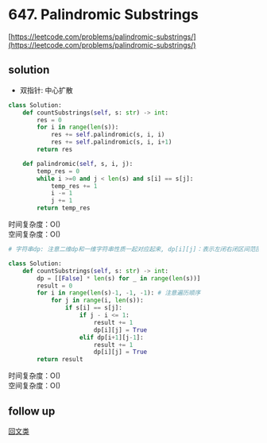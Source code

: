 # 647. Palindromic Substrings

[https://leetcode.com/problems/palindromic-substrings/](https://leetcode.com/problems/palindromic-substrings/)

## solution

- 双指针: 中心扩散

```python
class Solution:
    def countSubstrings(self, s: str) -> int:
        res = 0
        for i in range(len(s)):
            res += self.palindromic(s, i, i)
            res += self.palindromic(s, i, i+1)
        return res

    def palindromic(self, s, i, j):
        temp_res = 0
        while i >=0 and j < len(s) and s[i] == s[j]:
            temp_res += 1
            i -= 1
            j += 1
        return temp_res
```

时间复杂度：O() <br>
空间复杂度：O()

```python
# 字符串dp: 注意二维dp和一维字符串性质一起对应起来, dp[i][j]：表示左闭右闭区间范围[i,j]的子串是否是回文子串

class Solution:
    def countSubstrings(self, s: str) -> int:
        dp = [[False] * len(s) for _ in range(len(s))]
        result = 0
        for i in range(len(s)-1, -1, -1): # 注意遍历顺序
            for j in range(i, len(s)):
                if s[i] == s[j]:
                    if j - i <= 1:
                        result += 1
                        dp[i][j] = True
                    elif dp[i+1][j-1]:
                        result += 1
                        dp[i][j] = True
        return result
```

时间复杂度：O() <br>
空间复杂度：O()

## follow up

[回文类](../01_two_pointers/5.%20Longest%20Palindromic%20Substring.md)
